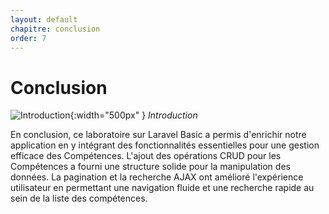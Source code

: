 ```yaml
---
layout: default
chapitre: conclusion
order: 7
---
```

<!-- new slide -->

# Conclusion

![Introduction](./images/introduction.png){:width="500px" }
*Introduction*
<!-- note -->

En conclusion, ce laboratoire sur Laravel Basic a permis d'enrichir notre application en y intégrant des fonctionnalités essentielles pour une gestion efficace des Compétences. L'ajout des opérations CRUD pour les Compétences a fourni une structure solide pour la manipulation des données. La pagination et la recherche AJAX ont amélioré l'expérience utilisateur en permettant une navigation fluide et une recherche rapide au sein de la liste des compétences.


